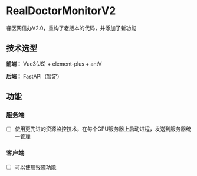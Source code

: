 # RealDoctorMonitorV2
睿医网信办V2.0，重构了老版本的代码，并添加了新功能


## 技术选型

**前端：** Vue3(JS) + element-plus + antV

**后端：** FastAPI（暂定）

## 功能

### 服务端
- [ ] 使用更先进的资源监控技术，在每个GPU服务器上启动进程，发送到服务器统一管理 


### 客户端
- [ ] 可以使用报障功能
